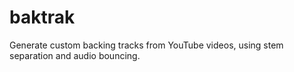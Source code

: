 # baktrak
Generate custom backing tracks from YouTube videos, using stem separation and audio bouncing.
